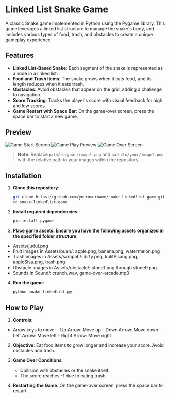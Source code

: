 # Linked List Snake Game

A classic Snake game implemented in Python using the Pygame library. This game leverages a linked list structure to manage the snake's body, and includes various types of food, trash, and obstacles to create a unique gameplay experience.

## Features

- **Linked List-Based Snake**: Each segment of the snake is represented as a node in a linked list.
- **Food and Trash Items**: The snake grows when it eats food, and its length reduces when it eats trash.
- **Obstacles**: Avoid obstacles that appear on the grid, adding a challenge to navigation.
- **Score Tracking**: Tracks the player's score with visual feedback for high and low scores.
- **Game Restart with Space Bar**: On the game-over screen, press the space bar to start a new game.

## Preview
![Game Start Screen](path/to/your/image2.png)
![Game Play Preview](path/to/your/image1.png)
![Game Over Screen](path/to/your/image2.png)

> **Note**: Replace `path/to/your/image1.png` and `path/to/your/image2.png` with the relative path to your images within the repository.

## Installation

1. **Clone this repository**:
   ```bash
   git clone https://github.com/yourusername/snake-linkedlist-game.git
   cd snake-linkedlist-game

2. **Install required dependencies**:
   ```bash
   pip install pygame

3. **Place game assets: Ensure you have the following assets organized in the specified folder structure**:
  - Assets/judul.png
  - Fruit images in Assets/buah/: apple.png, banana.png, watermelon.png
  - Trash images in Assets/sampah/: dirty.png, kulitPisang.png, appleSisa.png, trash.png
  - Obstacle images in Assets/obstacle/: stone1.png through stone9.png
  - Sounds in Sound/: crunch.wav, game-over-arcade.mp3

4. **Run the game**:
   ```bash
   python snake-linkedlist.py

## How to Play

1. **Controls**:
  - Arrow keys to move:
        - Up Arrow: Move up
        - Down Arrow: Move down
        - Left Arrow: Move left
        - Right Arrow: Move right

2. **Objective**:
   Eat food items to grow longer and increase your score. Avoid obstacles and trash.

3. **Game Over Conditions**:
   - Collision with obstacles or the snake itself.
   - The score reaches -1 due to eating trash.

4. **Restarting the Game**:
   On the game-over screen, press the space bar to restart.
